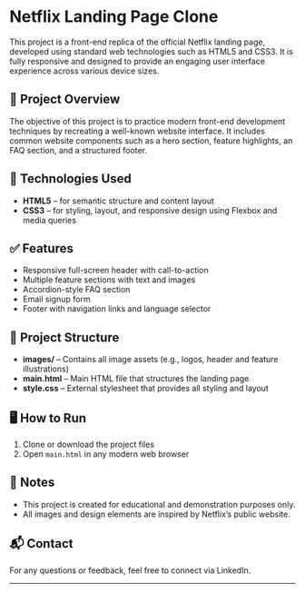 # Netflix Landing Page Clone

This project is a front-end replica of the official Netflix landing page, developed using standard web technologies such as HTML5 and CSS3. It is fully responsive and designed to provide an engaging user interface experience across various device sizes.

## 📌 Project Overview

The objective of this project is to practice modern front-end development techniques by recreating a well-known website interface. It includes common website components such as a hero section, feature highlights, an FAQ section, and a structured footer.

## 🔧 Technologies Used

- **HTML5** – for semantic structure and content layout  
- **CSS3** – for styling, layout, and responsive design using Flexbox and media queries  

## ✅ Features

- Responsive full-screen header with call-to-action  
- Multiple feature sections with text and images  
- Accordion-style FAQ section  
- Email signup form  
- Footer with navigation links and language selector  

## 📂 Project Structure

- **images/** – Contains all image assets (e.g., logos, header and feature illustrations)
- **main.html** – Main HTML file that structures the landing page
- **style.css** – External stylesheet that provides all styling and layout


## 🖥️ How to Run

1. Clone or download the project files  
2. Open `main.html` in any modern web browser  

## 📎 Notes

- This project is created for educational and demonstration purposes only.  
- All images and design elements are inspired by Netflix’s public website.

## 📬 Contact

For any questions or feedback, feel free to connect via LinkedIn.

---

